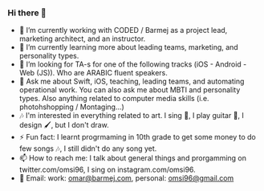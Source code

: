 ### Hi there 👋

- 🔭 I’m currently working with CODED / Barmej as a project lead, marketing architect, and an instructor.
- 🌱 I’m currently learning more about leading teams, marketing, and personality types.
- 👯 I’m looking for TA-s for one of the following tracks (iOS - Android - Web (JS)). Who are ARABIC fluent speakers.
- 💬 Ask me about Swift, iOS, teaching, leading teams, and automating operational work. You can also ask me about MBTI and personality types. Also anything related to computer media skills (i.e. photohshopping / Montaging...)
- 🎶 I'm interested in everything related to art. I sing 🎤, I play guitar 🎸, I design 🖌, but I don't draw. 
- ⚡ Fun fact: I learnt progrmaming in  10th grade to get some money to do few songs 🎶, I still didn't do any song yet. 
- 📫 How to reach me: I talk about general things and prorgamming on twitter.com/omsi96, I sing on instagram.com/omsi96.
- 📧 Email: work: omar@barmej.com, personal: omsi96@gmail.com
